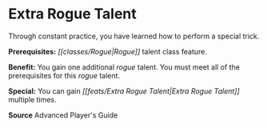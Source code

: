 ﻿---
cssclass: [feats]

---
# Extra Rogue Talent

Through constant practice, you have learned how to perform a special trick.

**Prerequisites:** _[[classes/Rogue|Rogue]]_ talent class feature.

**Benefit:** You gain one additional _rogue_ talent. You must meet all of the prerequisites for this _rogue_ talent.

**Special:** You can gain _[[feats/Extra _Rogue_ Talent|Extra _Rogue_ Talent]]_ multiple times.

**Source** Advanced Player's Guide